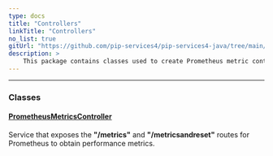 ```yaml
---
type: docs
title: "Controllers"
linkTitle: "Controllers"
no_list: true
gitUrl: "https://github.com/pip-services4/pip-services4-java/tree/main/pip-services4-prometheus-java"
description: >
    This package contains classes used to create Prometheus metric controllers.
---
```

---
<div class="module-body"> 

### Classes

#### [PrometheusMetricsController](prometheus_metrics_controller)
Service that exposes the **"/metrics"** and **"/metricsandreset"** routes for Prometheus to obtain performance metrics.


</div>


